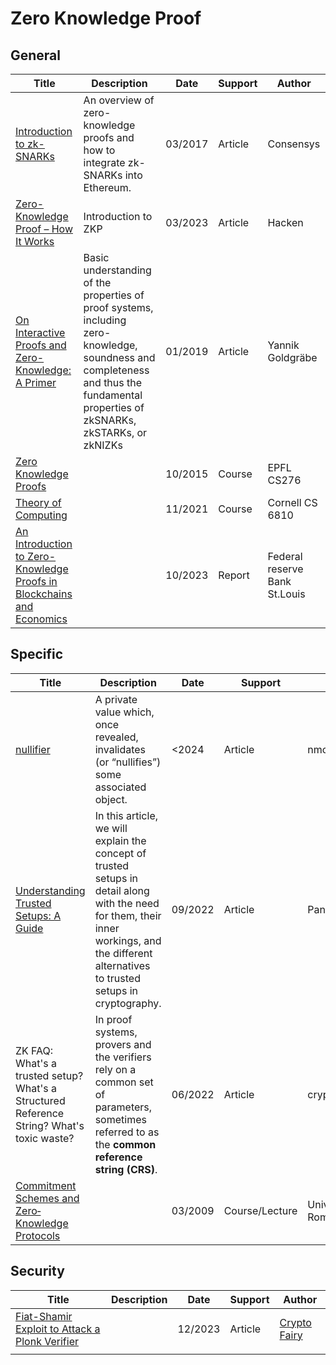 # Zero Knowledge Proof

## General

| Title                                                        | Description                                                  | Date    | Support | Author                        |
| ------------------------------------------------------------ | ------------------------------------------------------------ | ------- | ------- | ----------------------------- |
| [Introduction to zk-SNARKs](https://consensys.io/blog/introduction-to-zk-snarks) | An overview of zero-knowledge proofs and how to integrate zk-SNARKs into Ethereum. | 03/2017 | Article | Consensys                     |
| [Zero-Knowledge Proof – How It Works](https://hacken.io/discover/zero-knowledge-proof/) | Introduction to ZKP                                          | 03/2023 | Article | Hacken                        |
| [On Interactive Proofs and Zero-Knowledge: A Primer](https://medium.com/magicofc/interactive-proofs-and-zero-knowledge-b32f6c8d66c3) | Basic understanding of the properties of proof systems, including  zero-knowledge, soundness and completeness and thus the fundamental  properties of zkSNARKs, zkSTARKs, or zkNIZKs | 01/2019 | Article | Yannik Goldgräbe              |
| [Zero Knowledge Proofs](https://ic-people.epfl.ch/~achiesa/docs/CS276-F2015/lecture-19.pdf) |                                                              | 10/2015 | Course  | EPFL CS276                    |
| [ Theory of Computing ](https://courses.cs.cornell.edu/cs6810/2021fa/lec19.pdf) |                                                              | 11/2021 | Course  | Cornell CS 6810               |
| [An Introduction to Zero-Knowledge Proofs in Blockchains<br/>and Economics](https://files.stlouisfed.org/files/htdocs/publications/review/2023/10/02/an-introduction-to-zero-knowledge-proofs-in-blockchains-and-economics.pdf) |                                                              | 10/2023 | Report  | Federal reserve Bank St.Louis |

## Specific

| Title                                                        | Description                                                  | Date    | Support        | Author             |
| ------------------------------------------------------------ | ------------------------------------------------------------ | ------- | -------------- | ------------------ |
| [nullifier](https://nmohnblatt.github.io/zk-jargon-decoder/definitions/nullifier.html) | A private value which, once revealed, invalidates (or “nullifies”) some associated object. | <2024   | Article        | nmohnblatt         |
| [Understanding Trusted Setups: A Guide](https://blog.pantherprotocol.io/a-guide-to-understanding-trusted-setups/) | In this article, we will explain the concept of trusted setups in detail along with the need for them, their inner workings, and the different  alternatives to trusted setups in cryptography. | 09/2022 | Article        | Panther            |
| ZK FAQ: What's a trusted setup? What's a Structured Reference String? What's toxic waste? | In proof systems, provers and the verifiers rely on a common set of parameters, sometimes referred to as the **common reference string (CRS)**. | 06/2022 | Article        | cryptologie.net    |
| [Commitment Schemes and<br/>Zero‐Knowledge Protocols](https://www.mimuw.edu.pl/~std/Dydaktyka/BISS09/BISS10.pdf) |                                                              | 03/2009 | Course/Lecture | University of Rome |

## Security

| Title                                                        | Description | Date    | Support | Author                                                       |
| ------------------------------------------------------------ | ----------- | ------- | ------- | ------------------------------------------------------------ |
| [Fiat-Shamir Exploit to Attack a Plonk Verifier](https://medium.com/@cryptofairy/fiat-shamir-exploit-to-attack-a-plonk-verifier-d8ab544e9536) |             | 12/2023 | Article | [Crypto Fairy](https://medium.com/@cryptofairy?source=post_page-----d8ab544e9536--------------------------------) |
|                                                              |             |         |         |                                                              |